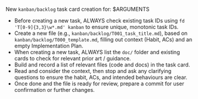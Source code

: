 New `kanban/backlog` task card creation for: $ARGUMENTS
  - Before creating a new task, ALWAYS check existing task IDs using `fd
    'T[0-9]{3,3}\w*.md' kanban` to ensure unique, monotonic task IDs.
  - Create a new file (e.g., `kanban/backlog/T001_task_title.md`), based on
    `kanban/backlog/T000_template.md`, filling out context (Habit, ACs) and an
    empty Implementation Plan.
  - When creating a new task, ALWAYS list the `doc/` folder and existing cards to check
    for relevant prior art / guidance.
  - Build and record a list of relevant files (code and docs) in the task card.
  - Read and consider the context, then stop and ask any clarifying questions
    to ensure the habit, ACs, and intended behaviours are clear. 
  - Once done and the file is ready for review, prepare a commit for user
    confirmation or further changes.